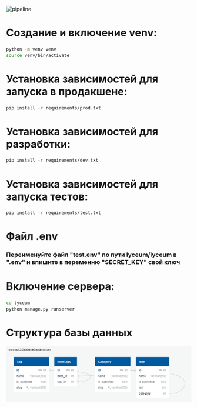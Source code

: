 ![pipeline](https://gitlab.crja72.ru/django_2023/students/144959-efimkafeed-47231/badges/main/pipeline.svg)

# Создание и включение venv:
```sh
python -m venv venv
source venv/bin/activate
```

# Установка зависимостей для запуска в продакшене:
```sh
pip install -r requirements/prod.txt
```

# Установка зависимостей для разработки:
```sh
pip install -r requirements/dev.txt
```

# Установка зависимостей для запуска тестов:
```sh
pip install -r requirements/test.txt
```

# Файл .env
### Переименуйте файл "test.env" по пути lyceum/lyceum в ".env" и впишите в переменню "SECRET_KEY" свой ключ

# Включение сервера:
```sh
cd lyceum
python manage.py runserver
```

# Структура базы данных
![](ER.jpg)
